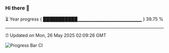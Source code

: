 ### Hi there 👋

⏳ Year progress { ███████████▁▁▁▁▁▁▁▁▁▁▁▁▁▁▁▁▁▁▁ } 39.75 %

---

⏰ Updated on Mon, 26 May 2025 02:09:26 GMT

![Progress Bar CI](https://github.com/DhruviPatel157/GitHub-Actions-Demo/workflows/Progress%20Bar%20CI/badge.svg)
